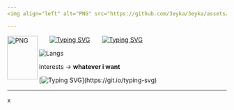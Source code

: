 ```yaml
---
<img align="left" alt="PNG" src="https://github.com/3eyka/3eyka/assets/71324677/bb62d369-14e7-461b-a594-9d8ad9d41493" width="360px" margin="1000px"/>

---
```


 <img align="left" alt="PNG" src="https://media.tenor.com/t9P8GrlgPzEAAAAi/jemil.gif" height="100px" width="70px"/>&nbsp;&nbsp;&nbsp;&nbsp;&nbsp;&nbsp;[![Typing SVG](https://readme-typing-svg.herokuapp.com?font=DotGothic16&size=27&duration=50&pause=250&color=777BFF&random=false&width=435&lines=3+e+y+k+a)](https://git.io/typing-svg)
 &nbsp;&nbsp;&nbsp;&nbsp;&nbsp;&nbsp;[![Typing SVG](https://readme-typing-svg.herokuapp.com?font=Rock+Salt&duration=50&pause=10&color=00E4FF18&random=false&width=435&lines=ahahahaha;6;9;420;elation;nah+i'd+win;SIGSEGV;XD;jk;LMAO)](https://git.io/typing-svg)


![Langs](https://img.shields.io/badge/-Py%20%7C%20Go%20%7C%20C%20%7C%20C%23-%230079C1?style=for-the-badge&color=ffffff&logo=educative&logoColor=777BFF)

interests -> **whatever i want**

[![Typing SVG](https://readme-typing-svg.herokuapp.com?font=Fira+Code&size=1&pause=1000&color=36BCF700&random=false&width=1&height=70&lines=.)](https://git.io/typing-svg)


---
x
